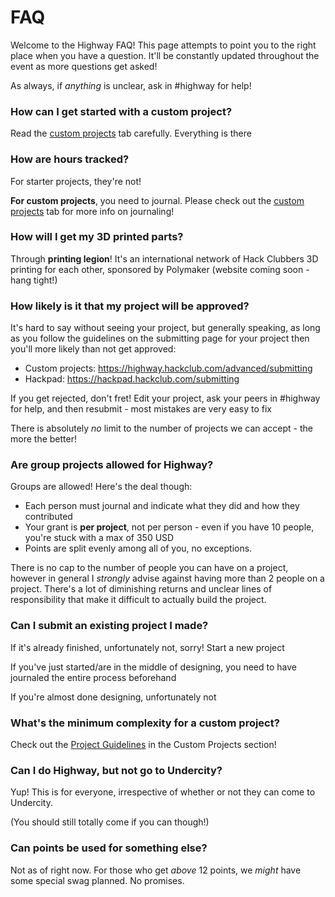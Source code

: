 # FAQ

Welcome to the Highway FAQ! This page attempts to point you to the right place when you have a question. It'll be constantly updated throughout the event as more questions get asked!

As always, if *anything* is unclear, ask in #highway for help!

### How can I get started with a custom project?
Read the [custom projects](/advanced) tab carefully. Everything is there

### How are hours tracked?
For starter projects, they're not!

**For custom projects**, you need to journal. Please check out the [custom projects](/advanced) tab for more info on journaling!

### How will I get my 3D printed parts?
Through **printing legion**! It's an international network of Hack Clubbers 3D printing for each other, sponsored by Polymaker (website coming soon - hang tight!)

### How likely is it that my project will be approved?

It's hard to say without seeing your project, but generally speaking, as long as you follow the guidelines on the submitting page for your project then you'll more likely than not get approved:

- Custom projects: https://highway.hackclub.com/advanced/submitting
- Hackpad: https://hackpad.hackclub.com/submitting

If you get rejected, don't fret! Edit your project, ask your peers in #highway for help, and then resubmit - most mistakes are very easy to fix

There is absolutely *no* limit to the number of projects we can accept - the more the better!

### Are group projects allowed for Highway?

Groups are allowed! Here's the deal though:

- Each person must journal and indicate what they did and how they contributed
- Your grant is **per project**, not per person - even if you have 10 people, you're stuck with a max of 350 USD
- Points are split evenly among all of you, no exceptions.

There is no cap to the number of people you can have on a project, however in general I *strongly* advise against having more than 2 people on a project. There's a lot of diminishing returns and unclear lines of responsibility that make it difficult to actually build the project.

### Can I submit an existing project I made?

If it's already finished, unfortunately not, sorry! Start a new project

If you've just started/are in the middle of designing, you need to have journaled the entire process beforehand

If you're almost done designing, unfortunately not

### What's the minimum complexity for a custom project?

Check out the [Project Guidelines](/advanced/project-guidelines) in the Custom Projects section!

### Can I do Highway, but not go to Undercity?

Yup! This is for everyone, irrespective of whether or not they can come to Undercity.

(You should still totally come if you can though!)

### Can points be used for something else?

Not as of right now. For those who get *above* 12 points, we *might* have some special swag planned. No promises.
